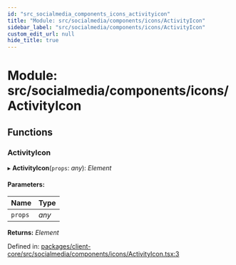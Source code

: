 ```yaml
---
id: "src_socialmedia_components_icons_activityicon"
title: "Module: src/socialmedia/components/icons/ActivityIcon"
sidebar_label: "src/socialmedia/components/icons/ActivityIcon"
custom_edit_url: null
hide_title: true
---
```


# Module: src/socialmedia/components/icons/ActivityIcon

## Functions

### ActivityIcon

▸ **ActivityIcon**(`props`: *any*): *Element*

#### Parameters:

| Name | Type |
| :------ | :------ |
| `props` | *any* |

**Returns:** *Element*

Defined in: [packages/client-core/src/socialmedia/components/icons/ActivityIcon.tsx:3](https://github.com/xr3ngine/xr3ngine/blob/2d83606b6/packages/client-core/src/socialmedia/components/icons/ActivityIcon.tsx#L3)
